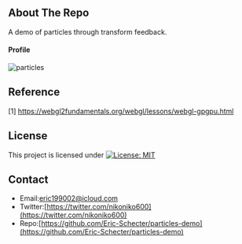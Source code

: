 ## About The Repo
A demo of particles through transform feedback.  

#### Profile
![particles](./screenshot/profile.gif)  

## Reference
[1] https://webgl2fundamentals.org/webgl/lessons/webgl-gpgpu.html  

## License
This project is licensed under [![License: MIT](https://img.shields.io/badge/License-MIT-yellow.svg)](https://opensource.org/licenses/MIT)

## Contact
* Email:[eric199002@icloud.com](eric199002@icloud.com)
* Twitter:[https://twitter.com/nikoniko600](https://twitter.com/nikoniko600)
* Repo:[https://github.com/Eric-Schecter/particles-demo](https://github.com/Eric-Schecter/particles-demo)
<!-- * Demo:[https://water-simulation.netlify.app](https://water-simulation.netlify.app/) -->